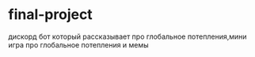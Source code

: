 # final-project
дискорд бот  который рассказывает про глобальное потепления,мини игра про глобальное потепления и мемы
